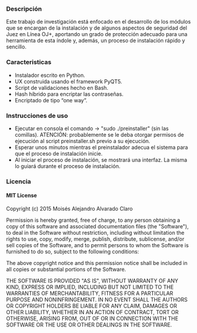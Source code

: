 ### Descripción
  Este trabajo de investigación está enfocado en el desarrollo de los módulos que se encargan de la instalación y de algunos aspectos de seguridad del Juez en Línea OJ+, aportando un grado de protección adecuado para una herramienta de esta índole y, además, un proceso de instalación rápido y sencillo.



### Caracteristicas
  * Instalador escrito en Python.
  * UX construida usando el framework PyQT5.
  * Script de validaciones hecho en Bash.
  * Hash híbrido para encriptar las contraseñas.
  * Encriptado de tipo “one way”.


### Instrucciones de uso

  * Ejecutar en consola el comando -> "sudo ./preinstaller" (sin las comillas). ATENCIÓN: probablemente se le deba otorgar permisos de ejecución al script preinstaller.sh previo a su ejecución.
  * Esperar unos minutos mientras el preinstalador adecua el sistema para que el proceso de instalación inicie.
  * Al iniciar el proceso de instalación, se mostrará una interfaz. La misma lo guiará durante el proceso de instalación.


### Licencia

#### MIT License

Copyright (c) 2015 Moisés Alejandro Alvarado Claro

Permission is hereby granted, free of charge, to any person obtaining a copy
of this software and associated documentation files (the "Software"), to deal
in the Software without restriction, including without limitation the rights
to use, copy, modify, merge, publish, distribute, sublicense, and/or sell
copies of the Software, and to permit persons to whom the Software is
furnished to do so, subject to the following conditions:

The above copyright notice and this permission notice shall be included in all
copies or substantial portions of the Software.

THE SOFTWARE IS PROVIDED "AS IS", WITHOUT WARRANTY OF ANY KIND, EXPRESS OR
IMPLIED, INCLUDING BUT NOT LIMITED TO THE WARRANTIES OF MERCHANTABILITY,
FITNESS FOR A PARTICULAR PURPOSE AND NONINFRINGEMENT. IN NO EVENT SHALL THE
AUTHORS OR COPYRIGHT HOLDERS BE LIABLE FOR ANY CLAIM, DAMAGES OR OTHER
LIABILITY, WHETHER IN AN ACTION OF CONTRACT, TORT OR OTHERWISE, ARISING FROM,
OUT OF OR IN CONNECTION WITH THE SOFTWARE OR THE USE OR OTHER DEALINGS IN THE
SOFTWARE.
